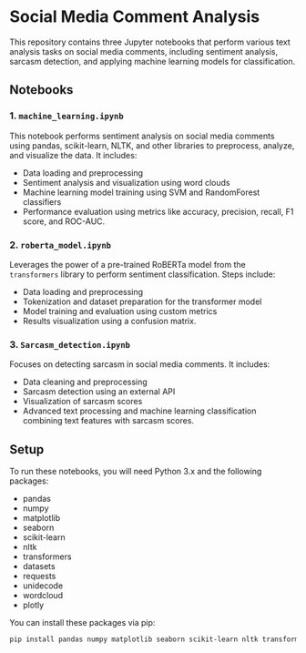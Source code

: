 # Social Media Comment Analysis

This repository contains three Jupyter notebooks that perform various text analysis tasks on social media comments, including sentiment analysis, sarcasm detection, and applying machine learning models for classification.

## Notebooks

### 1. `machine_learning.ipynb`

This notebook performs sentiment analysis on social media comments using pandas, scikit-learn, NLTK, and other libraries to preprocess, analyze, and visualize the data. It includes:

- Data loading and preprocessing
- Sentiment analysis and visualization using word clouds
- Machine learning model training using SVM and RandomForest classifiers
- Performance evaluation using metrics like accuracy, precision, recall, F1 score, and ROC-AUC.

### 2. `roberta_model.ipynb`

Leverages the power of a pre-trained RoBERTa model from the `transformers` library to perform sentiment classification. Steps include:

- Data loading and preprocessing
- Tokenization and dataset preparation for the transformer model
- Model training and evaluation using custom metrics
- Results visualization using a confusion matrix.

### 3. `Sarcasm_detection.ipynb`

Focuses on detecting sarcasm in social media comments. It includes:

- Data cleaning and preprocessing
- Sarcasm detection using an external API
- Visualization of sarcasm scores
- Advanced text processing and machine learning classification combining text features with sarcasm scores.

## Setup

To run these notebooks, you will need Python 3.x and the following packages:

- pandas
- numpy
- matplotlib
- seaborn
- scikit-learn
- nltk
- transformers
- datasets
- requests
- unidecode
- wordcloud
- plotly

You can install these packages via pip:

```bash
pip install pandas numpy matplotlib seaborn scikit-learn nltk transformers datasets requests unidecode wordcloud plotly
```

